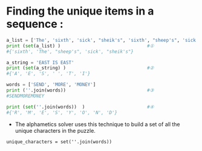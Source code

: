 # Finding the unique items in a sequence :

```python
a_list = ['The', 'sixth', 'sick', "sheik's", 'sixth', "sheep's", 'sick']
print (set(a_list) )                                #①
#{'sixth', 'The', "sheep's", 'sick', "sheik's"}

a_string = 'EAST IS EAST'
print (set(a_string) )                              #②
#{'A', 'E', 'S', ' ', 'T', 'I'}

words = ['SEND', 'MORE', 'MONEY']
print (''.join(words))                              #③
#SENDMOREMONEY

print (set(''.join(words))  )                       #④
#{'R', 'M', 'E', 'S', 'Y', 'O', 'N', 'D'}
```

- The alphametics solver uses this technique to build a set of all the unique characters in the puzzle.

```
unique_characters = set(''.join(words))
```
